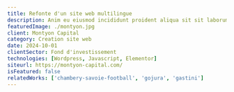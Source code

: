 ```yaml
---
title: Refonte d'un site web multilingue
description: Anim eu eiusmod incididunt proident aliqua sit sit laborum. Adipisicing ullamco do fugiat duis reprehenderit deserunt eiusmod quis aliquip elit pariatur.
featuredImage: ./montyon.jpg
client: Montyon Capital
category: Creation site web
date: 2024-10-01
clientSector: Fond d'investissement
technologies: [Wordpress, Javascript, Elementor]
siteurl: https://montyon-capital.com/
isFeatured: false
relatedWorks: ['chambery-savoie-football', 'gojura', 'gastini']
---
```

